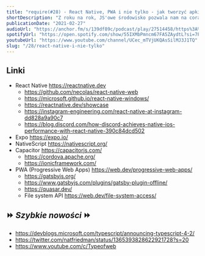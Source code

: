 ```yaml
---
title: "require(#28) - React Native, PWA i nie tylko - jak tworzyć apki mobilne w JS?"
shortDescription: "Z roku na rok, JS'owe środowisko pozwala nam na coraz więcej. Ciekawym zastosowaniem JavaScriptu, może być na przykład tworzenie aplikacji mobilnych. Aktualnie najpopularniejszym do tego rozwiązaniem jest React Native, który w ostatnich latach zdaje się dominować rynek mobilny. W tym odcinku przyjrzymy się mu, jego alternatywom, oraz porozmawiamy trochę o PWA."
publicationDate: "2021-02-27"
audioUrl: "https://anchor.fm/s/139df89c/podcast/play/27514458/https%3A%2F%2Fd3ctxlq1ktw2nl.cloudfront.net%2Fstaging%2F2021-1-27%2Fdcb895fe-2ccb-036c-2049-c9c1458b1e96.mp3"
spotifyUrl: "https://open.spotify.com/show/55IXMbPmncm67FA5ZAydtL?si=7PR38BBtSHenUhiiVY-OTA"
youtubeUrl: "https://www.youtube.com/channel/UCec_mTVjUKQAsSilMJ3J1TQ"
slug: "/28/react-native-i-nie-tylko"
---
```


## Linki

- React Native https://reactnative.dev
  - https://github.com/necolas/react-native-web
  - https://microsoft.github.io/react-native-windows/
  - https://reactnative.dev/showcase
  - https://instagram-engineering.com/react-native-at-instagram-dd828a9a90c7
  - https://blog.discord.com/how-discord-achieves-native-ios-performance-with-react-native-390c84dcd502
- Expo https://expo.io/
- NativeScript https://nativescript.org/
- Capacitor https://capacitorjs.com/
  - https://cordova.apache.org/
  - https://ionicframework.com/
- PWA (Progressive Web Apps) https://web.dev/progressive-web-apps/
  - https://gatsbyjs.org/
  - https://www.gatsbyjs.com/plugins/gatsby-plugin-offline/
  - https://quasar.dev/
  - File system API https://web.dev/file-system-access/

## ⏩ _Szybkie nowości_ ⏩

- https://devblogs.microsoft.com/typescript/announcing-typescript-4-2/
- https://twitter.com/natfriedman/status/1365393828622921728?s=20
- https://www.youtube.com/c/Typeofweb
